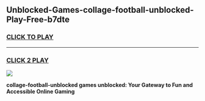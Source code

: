 
## Unblocked-Games-collage-football-unblocked-Play-Free-b7dte
<h3>
<a href="https://premium76.site?title=collage-football-unblocked&ref=23A">CLICK TO PLAY</a></h3>
<hr>

<h3>
<a href="https://premium76.site?title=collage-football-unblocked&ref=23A">CLICK 2 PLAY</a>
  
</h3>

<a href="https://premium76.site?title=collage-football-unblocked&ref=23A"><img src="https://clearcache.store/games.png"></a>


**collage-football-unblocked games unblocked: Your Gateway to Fun and Accessible Online Gaming**
